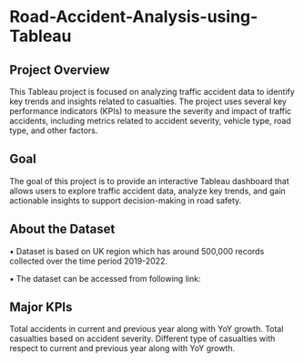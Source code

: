 # Road-Accident-Analysis-using-Tableau

## Project Overview

This Tableau project is focused on analyzing traffic accident data to identify key trends and insights related to casualties. The project uses several key performance indicators (KPIs) to measure the severity and impact of traffic accidents, including metrics related to accident severity, vehicle type, road type, and other factors.

## Goal

The goal of this project is to provide an interactive Tableau dashboard that allows users to explore traffic accident data, analyze key trends, and gain actionable insights to support decision-making in road safety.

## About the Dataset

▪ Dataset is based on UK region which has around 500,000 records collected over the time period 2019-2022.

▪ The dataset can be accessed from following link:

## Major KPIs

Total accidents in current and previous year along with YoY growth. Total casualties based on accident severity. Different type of casualties with respect to current and previous year along with YoY growth.

